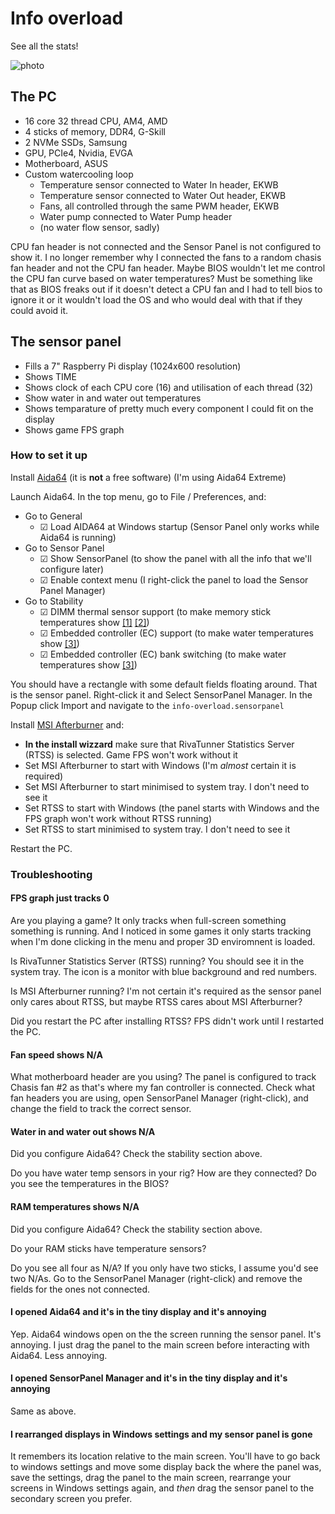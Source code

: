 # Info overload

See all the stats!

![photo](./photo.JPG)

## The PC

- 16 core 32 thread CPU, AM4, AMD
- 4 sticks of memory, DDR4, G-Skill
- 2 NVMe SSDs, Samsung
- GPU, PCIe4, Nvidia, EVGA
- Motherboard, ASUS
- Custom watercooling loop
    - Temperature sensor connected to Water In header, EKWB
    - Temperature sensor connected to Water Out header, EKWB
    - Fans, all controlled through the same PWM header, EKWB
    - Water pump connected to Water Pump header
    - (no water flow sensor, sadly)

CPU fan header is not connected and the Sensor Panel is not configured to show it. I no longer remember why I connected the fans to a random chasis fan header and not the CPU fan header. Maybe BIOS wouldn't let me control the CPU fan curve based on water temperatures? Must be something like that as BIOS freaks out if it doesn't detect a CPU fan and I had to tell bios to ignore it or it wouldn't load the OS and who would deal with that if they could avoid it.

## The sensor panel

- Fills a 7" Raspberry Pi display (1024x600 resolution)
- Shows TIME
- Shows clock of each CPU core (16) and utilisation of each thread (32)
- Show water in and water out temperatures
- Shows temparature of pretty much every component I could fit on the display
- Shows game FPS graph

### How to set it up

Install [Aida64](https://www.aida64.com/downloads) (it is **not** a free software) (I'm using Aida64 Extreme)

Launch Aida64. In the top menu, go to File / Preferences, and:
- Go to General
    - ☑ Load AIDA64 at Windows startup (Sensor Panel only works while Aida64 is running)
- Go to Sensor Panel
    - ☑ Show SensorPanel (to show the panel with all the info that we'll configure later)
    - ☑ Enable context menu (I right-click the panel to load the Sensor Panel Manager)
- Go to Stability
    - ☑ DIMM thermal sensor support (to make memory stick temperatures show [[1]](https://forums.aida64.com/topic/1376-ram-temperature-monitoring/?do=findComment&comment=7822) [[2]](https://forums.aida64.com/topic/7534-ram-temps-not-showing-up-in-sensor-data/?do=findComment&comment=31886))
    - ☑ Embedded controller (EC) support (to make water temperatures show [[3]](https://forums.aida64.com/topic/7437-water-in-and-water-out-sensors-asus-crosshair-viii-dark-hero-asus-maximus-xii-apex/?do=findComment&comment=31425))
    - ☑ Embedded controller (EC) bank switching (to make water temperatures show [[3]](https://forums.aida64.com/topic/7437-water-in-and-water-out-sensors-asus-crosshair-viii-dark-hero-asus-maximus-xii-apex/?do=findComment&comment=31425))

You should have a rectangle with some default fields floating around. That is the sensor panel. Right-click it and Select SensorPanel Manager. In the Popup click Import and navigate to the `info-overload.sensorpanel`

Install [MSI Afterburner](https://www.msi.com/Landing/afterburner/graphics-cards) and:
- **In the install wizzard** make sure that RivaTunner Statistics Server (RTSS) is selected. Game FPS won't work without it
- Set MSI Afterburner to start with Windows (I'm _almost_ certain it is required)
- Set MSI Afterburner to start minimised to system tray. I don't need to see it
- Set RTSS to start with Windows (the panel starts with Windows and the FPS graph won't work without RTSS running)
- Set RTSS to start minimised to system tray. I don't need to see it

Restart the PC.

### Troubleshooting

#### FPS graph just tracks 0

Are you playing a game? It only tracks when full-screen something something is running. And I noticed in some games it only starts tracking when I'm done clicking in the menu and proper 3D enviromnent is loaded.

Is RivaTunner Statistics Server (RTSS) running? You should see it in the system tray. The icon is a monitor with blue background and red numbers.

Is MSI Afterburner running? I'm not certain it's required as the sensor panel only cares about RTSS, but maybe RTSS cares about MSI Afterburner?

Did you restart the PC after installing RTSS? FPS didn't work until I restarted the PC.

#### Fan speed shows N/A

What motherboard header are you using? The panel is configured to track Chasis fan #2 as that's where my fan controller is connected. Check what fan headers you are using, open SensorPanel Manager (right-click), and change the field to track the correct sensor.

#### Water in and water out shows N/A

Did you configure Aida64? Check the stability section above.

Do you have water temp sensors in your rig? How are they connected? Do you see the temperatures in the BIOS?

#### RAM temperatures shows N/A

Did you configure Aida64? Check the stability section above.

Do your RAM sticks have temperature sensors?

Do you see all four as N/A? If you only have two sticks, I assume you'd see two N/As. Go to the SensorPanel Manager (right-click) and remove the fields for the ones not connected.

#### I opened Aida64 and it's in the tiny display and it's annoying

Yep. Aida64 windows open on the the screen running the sensor panel. It's annoying. I just drag the panel to the main screen before interacting with Aida64. Less annoying.

#### I opened SensorPanel Manager and it's in the tiny display and it's annoying

Same as above.

#### I rearranged displays in Windows settings and my sensor panel is gone

It remembers its location relative to the main screen. You'll have to go back to windows settings and move some display back the where the panel was, save the settings, drag the panel to the main screen, rearrange your screens in Windows settings again, and _then_ drag the sensor panel to the secondary screen you prefer.

